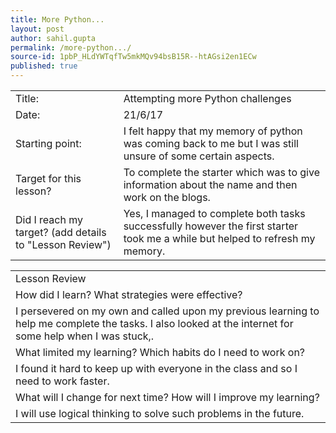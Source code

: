 ```yaml
---
title: More Python...
layout: post
author: sahil.gupta
permalink: /more-python.../
source-id: 1pbP_HLdYWTqfTw5mkMQv94bsB15R--htAGsi2en1ECw
published: true
---
```

<table>
  <tr>
    <td>Title:</td>
    <td>Attempting more Python challenges</td>
  </tr>
  <tr>
    <td>Date:</td>
    <td>21/6/17</td>
  </tr>
  <tr>
    <td>Starting point:</td>
    <td>I felt happy that my memory of python was coming back to me but I was still  unsure of some certain aspects.</td>
  </tr>
  <tr>
    <td>Target for this lesson?</td>
    <td>To complete the starter which was to give information about the name and then work on the blogs.</td>
  </tr>
  <tr>
    <td>Did I reach my target? 
(add details to "Lesson Review")</td>
    <td>Yes, I managed to complete both tasks successfully however the first starter took me a while but helped to refresh my memory.</td>
  </tr>
</table>


<table>
  <tr>
    <td>Lesson Review</td>
  </tr>
  <tr>
    <td>How did I learn? What strategies were effective? </td>
  </tr>
  <tr>
    <td>I persevered on my own and called upon my previous learning to help me complete the tasks. I also looked at the internet for some help when I was stuck,.</td>
  </tr>
  <tr>
    <td>What limited my learning? Which habits do I need to work on? </td>
  </tr>
  <tr>
    <td>I found it hard to keep up with everyone in the class and so I need to work faster.</td>
  </tr>
  <tr>
    <td>What will I change for next time? How will I improve my learning?</td>
  </tr>
  <tr>
    <td>I will use logical thinking to solve such problems in the future.</td>
  </tr>
</table>


